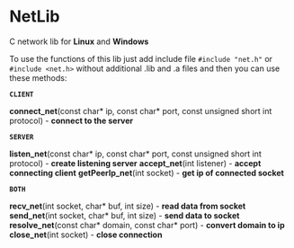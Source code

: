 # NetLib
C network lib for **Linux** and **Windows**

To use the functions of this lib just add include file ```#include "net.h"``` or ```#include <net.h>``` without additional .lib and .a files and then you can use these methods:



**```CLIENT```**

**connect_net**(const char* ip, const char* port, const unsigned short int protocol) - **connect to the server**

**```SERVER```**

**listen_net**(const char* ip, const char* port, const unsigned short int protocol) - **create listening server**
**accept_net**(int listener) - **accept connecting client**
**getPeerIp_net**(int socket) - **get ip of connected socket**

**```BOTH```**

**recv_net**(int socket, char* buf, int size) - **read data from socket**
**send_net**(int socket, char* buf, int size) - **send data to socket**
**resolve_net**(const char* domain, const char* port) - **convert domain to ip**
**close_net**(int socket) - **close connection**
